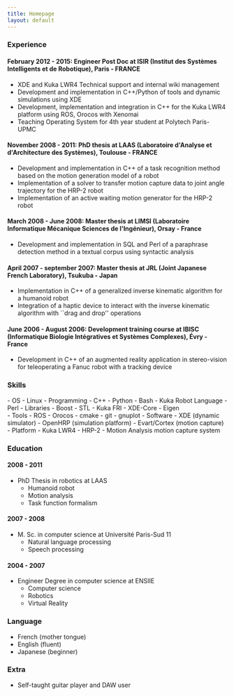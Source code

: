 ```yaml
---
title: Homepage
layout: default
---
```


### Experience

#### February 2012 - 2015: Engineer Post Doc at ISIR (Institut des Systèmes Intelligents et de Robotique), Paris - FRANCE

 - XDE and Kuka LWR4 Technical support and internal wiki management
 - Development and implementation in C++/Python of tools and dynamic simulations using XDE
 - Development, implementation and integration in C++ for the Kuka LWR4 platform using ROS, Orocos with Xenomai
 - Teaching Operating System for 4th year student at Polytech Paris-UPMC

#### November 2008 - 2011: PhD thesis at LAAS (Laboratoire d'Analyse et d'Architecture des Systèmes), Toulouse - FRANCE

 - Development and implementation in C++ of a task recognition method based on the motion generation model of a robot
 - Implementation of a solver to transfer motion capture data to joint angle trajectory for the HRP-2 robot
 - Implementation of an active waiting motion generator for the HRP-2 robot

#### March 2008 - June 2008: Master thesis at LIMSI (Laboratoire Informatique Mécanique Sciences de l'Ingénieur), Orsay - France

 - Development and implementation in SQL and Perl of a paraphrase detection method in a textual corpus using syntactic analysis

#### April 2007 - september 2007: Master thesis at JRL (Joint Japanese French Laboratory), Tsukuba - Japan

 - Implementation in C++ of a generalized inverse kinematic algorithm for a humanoid robot
 - Integration of a haptic device to interact with the inverse kinematic algorithm with ``drag and drop'' operations

#### June 2006 - August 2006: Development training course at IBISC (Informatique Biologie Intégratives et Systèmes Complexes), Évry - France

 - Development in C++ of an augmented reality application in stereo-vision for teleoperating a Fanuc robot with a tracking device

### Skills
<div class="row" markdown="1">
 <div class="col-md-4" markdown="1">
 - OS
   - Linux
 - Programming
   - C++
   - Python
   - Bash
   - Kuka Robot Language
   - Perl
 - Libraries
   - Boost
   - STL
   - Kuka FRI
   - XDE-Core
   - Eigen
 </div>
 <div class="col-md-4" markdown="1">
 - Tools
   - ROS
   - Orocos
   - cmake
   - git
   - gnuplot
 - Software
   - XDE (dynamic simulator)
   - OpenHRP (simulation platform)
   - Evart/Cortex (motion capture)
 - Platform
   - Kuka LWR4
   - HRP-2
   - Motion Analysis motion capture system
 </div>
</div>

### Education

#### 2008 - 2011
 - PhD Thesis in robotics at LAAS
   - Humanoid robot
   - Motion analysis
   - Task function formalism

#### 2007 - 2008
 - M. Sc. in computer science at Université Paris-Sud 11
   - Natural language processing
   - Speech processing

#### 2004 - 2007
 - Engineer Degree in computer science at ENSIIE
   - Computer science
   - Robotics
   - Virtual Reality

### Language

 - French (mother tongue)
 - English (fluent)
 - Japanese (beginner)

### Extra

 - Self-taught guitar player and DAW user
